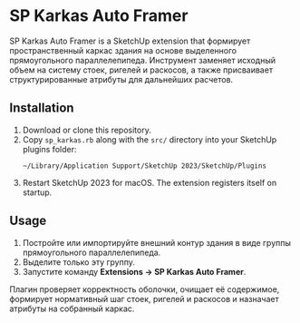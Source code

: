 # SP Karkas Auto Framer

SP Karkas Auto Framer is a SketchUp extension that формирует пространственный каркас здания на основе выделенного прямоугольного параллелепипеда. Инструмент заменяет исходный объем на систему стоек, ригелей и раскосов, а также присваивает структурированные атрибуты для дальнейших расчетов.

## Installation

1. Download or clone this repository.
2. Copy `sp_karkas.rb` along with the `src/` directory into your SketchUp plugins folder:
   ```
   ~/Library/Application Support/SketchUp 2023/SketchUp/Plugins
   ```
3. Restart SketchUp 2023 for macOS. The extension registers itself on startup.

## Usage

1. Постройте или импортируйте внешний контур здания в виде группы прямоугольного параллелепипеда.
2. Выделите только эту группу.
3. Запустите команду **Extensions → SP Karkas Auto Framer**.

Плагин проверяет корректность оболочки, очищает её содержимое, формирует нормативный шаг стоек, ригелей и раскосов и назначает атрибуты на собранный каркас.
